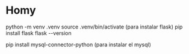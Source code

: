 # Homy
python -m venv .venv
source .venv/bin/activate (para instalar flask)
pip install flask
flask --version

pip install mysql-connector-python (para instalar el mysql)


